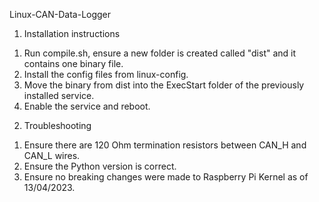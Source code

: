 Linux-CAN-Data-Logger

1. Installation instructions

1) Run compile.sh, ensure a new folder is created called "dist" and it contains one binary file.
2) Install the config files from linux-config.
3) Move the binary from dist into the ExecStart folder of the previously installed service.
4) Enable the service and reboot.

2. Troubleshooting

1) Ensure there are 120 Ohm termination resistors  between CAN_H and CAN_L wires.
2) Ensure the Python version is correct.
3) Ensure no breaking changes were made to Raspberry Pi Kernel as of 13/04/2023.

